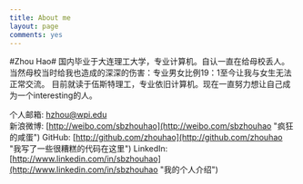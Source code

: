 ```yaml
---
title: About me
layout: page
comments: yes
---
```

  
#Zhou Hao# 
国内毕业于大连理工大学，专业计算机。自认一直在给母校丢人。当然母校当时给我也造成的深深的伤害：专业男女比例19：1至今让我与女生无法正常交流。
目前就读于伍斯特理工，专业依旧计算机。现在一直努力想让自己成为一个interesting的人。

个人邮箱: [hzhou@wpi.edu](mailto:hzhou@wpi.edu "Send Me Email, and I can reply you in 5 Min")    
新浪微博: [http://weibo.com/sbzhouhao](http://weibo.com/sbzhouhao "疯狂的咸蛋") 
GitHub:   [http://github.com/zhouhao](http://github.com/zhouhao "我写了一些很糟糕的代码在这里")
LinkedIn: [http://www.linkedin.com/in/sbzhouhao](http://www.linkedin.com/in/sbzhouhao "我的个人介绍")
